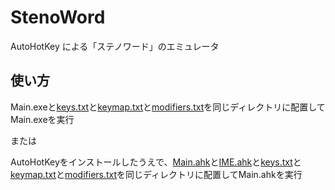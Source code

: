 # StenoWord
AutoHotKey による「ステノワード」のエミュレータ

## 使い方
Main.exeと[keys.txt](./keys.txt)と[keymap.txt](./keymap.txt)と[modifiers.txt](./modifiers.txt)を同じディレクトリに配置してMain.exeを実行

または

AutoHotKeyをインストールしたうえで、[Main.ahk](./Main.ahk)と[IME.ahk](./IME.ahk)と[keys.txt](./keys.txt)と[keymap.txt](./keymap.txt)と[modifiers.txt](./modifiers.txt)を同じディレクトリに配置してMain.ahkを実行
